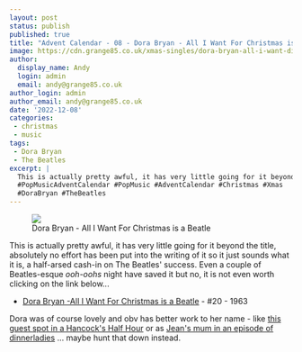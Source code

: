```yaml
---
layout: post
status: publish
published: true
title: "Advent Calendar - 08 - Dora Bryan - All I Want For Christmas is a Beatle"
image: https://cdn.grange85.co.uk/xmas-singles/dora-bryan-all-i-want-disc.jpg
author:
  display_name: Andy
  login: admin
  email: andy@grange85.co.uk
author_login: admin
author_email: andy@grange85.co.uk
date: '2022-12-08'
categories:
 - christmas
 - music
tags:
 - Dora Bryan
 - The Beatles
excerpt: |
  This is actually pretty awful, it has very little going for it beyond the title, absolutely no effort has been put into the writing of it so it just sounds what it is, a half-arsed cash-in on The Beatles' success.
  #PopMusicAdventCalendar #PopMusic #AdventCalendar #Christmas #Xmas
  #DoraBryan #TheBeatles
---
```

<figure class="aligncenter"><img src="https://cdn.grange85.co.uk/xmas-singles/dora-bryan-all-i-want-disc.jpg" class="img-responsive" /><figcaption>Dora Bryan - All I Want For Christmas is a Beatle</figcaption></figure>

This is actually pretty awful, it has very little going for it beyond the title, absolutely no effort has been put into the writing of it so it just sounds what it is, a half-arsed cash-in on The Beatles' success. Even a couple of Beatles-esque _ooh-oohs_ night have saved it but no, it is not even worth clicking on the link below...

 - [Dora Bryan -All I Want For Christmas is a Beatle](https://www.youtube.com/watch?v=vq0ncaMfAbs) - #20 - 1963

Dora was of course lovely and obv has better work to her name - like [this guest spot in a Hancock's Half Hour](https://www.bbc.co.uk/sounds/play/b007jyyw) or as [Jean's mum in an episode of dinnerladies](https://www.youtube.com/watch?v=_zJ2nq7MAqA)  ... maybe hunt that down instead.
